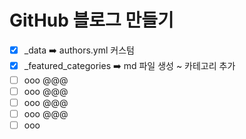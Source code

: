 # GitHub 블로그 만들기
- [x] _data ➡️ authors.yml 커스텀 
- [x] _featured_categories ➡️ md 파일 생성 ~ 카테고리 추가
- [ ] ooo @@@
- [ ] ooo @@@
- [ ] ooo @@@
- [ ] ooo @@@
- [ ] ooo
